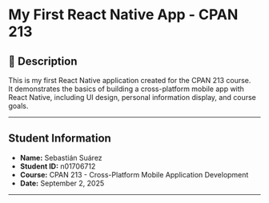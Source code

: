 # My First React Native App - CPAN 213

## 📌 Description
This is my first React Native application created for the CPAN 213 course.  
It demonstrates the basics of building a cross-platform mobile app with React Native, including UI design, personal information display, and course goals.

---

## Student Information
- **Name:** Sebastián Suárez  
- **Student ID:** n01706712 
- **Course:** CPAN 213 - Cross-Platform Mobile Application Development  
- **Date:** September 2, 2025  

---